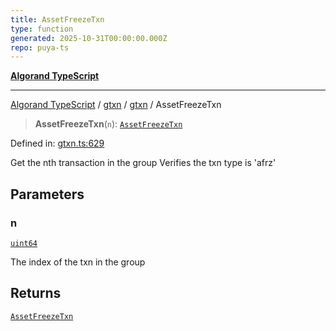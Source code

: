 ```yaml
---
title: AssetFreezeTxn
type: function
generated: 2025-10-31T00:00:00.000Z
repo: puya-ts
---
```


[**Algorand TypeScript**](docs/_md/README)

---

[Algorand TypeScript](docs/_md/modules) / [gtxn](/reference/algorand-typescript/api/gtxn/readme/) / [gtxn](/reference/algorand-typescript/api/gtxn/namespaces/gtxn/readme/) / AssetFreezeTxn

> **AssetFreezeTxn**(`n`): [`AssetFreezeTxn`](/reference/algorand-typescript/api/gtxn/namespaces/gtxn/interfaces/assetfreezetxn/)

Defined in: [gtxn.ts:629](https://github.com/algorandfoundation/puya-ts/blob/main/packages/algo-ts/src/gtxn.ts#L629)

Get the nth transaction in the group
Verifies the txn type is 'afrz'

## Parameters

### n

[`uint64`](/reference/algorand-typescript/api/index/type-aliases/uint64/)

The index of the txn in the group

## Returns

[`AssetFreezeTxn`](/reference/algorand-typescript/api/gtxn/namespaces/gtxn/interfaces/assetfreezetxn/)
